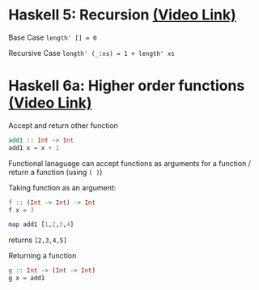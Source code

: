 # Haskell 5: Recursion [(Video Link)](https://www.youtube.com/watch?v=hJGEuFjcvZ8&list=PLS6urCrsYES24Fwzg5-Uga1QEbNm9kiU_&index=9)

Base Case
`length' [] = 0`

Recursive Case
`length' (_:xs) = 1 + length' xs`

# Haskell 6a: Higher order functions [(Video Link)](https://www.youtube.com/watch?v=hJGEuFjcvZ8&list=PLS6urCrsYES24Fwzg5-Uga1QEbNm9kiU_&index=10)

Accept and return other function
```haskell
add1 :: Int -> Int
add1 x = x + 1
```

Functional lanaguage can accept functions as arguments for a function / return a function (using `( )`)

Taking function as an argument:
```haskell
f :: (Int -> Int) -> Int
f x = 3
```

```haskell
map add1 [1,2,3,4]
``` 
returns `[2,3,4,5]`

Returning a function
```haskell
g :: Int -> (Int -> Int)
g x = add1
```

```haskell

```
